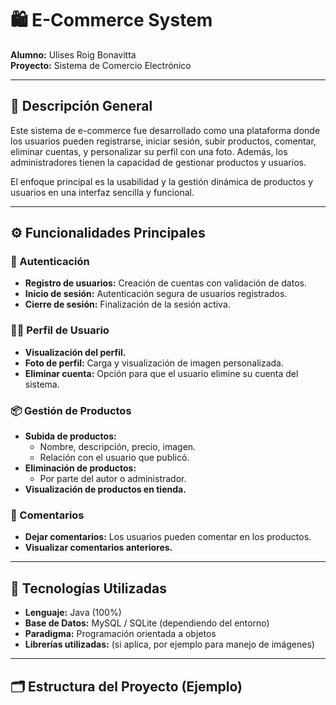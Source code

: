 # 🛍️ E-Commerce System

**Alumno:** Ulises Roig Bonavitta  
**Proyecto:** Sistema de Comercio Electrónico  

---

## 📌 Descripción General

Este sistema de e-commerce fue desarrollado como una plataforma donde los usuarios pueden registrarse, iniciar sesión, subir productos, comentar, eliminar cuentas, y personalizar su perfil con una foto. Además, los administradores tienen la capacidad de gestionar productos y usuarios.  

El enfoque principal es la usabilidad y la gestión dinámica de productos y usuarios en una interfaz sencilla y funcional.

---

## ⚙️ Funcionalidades Principales

### 🔐 Autenticación

- **Registro de usuarios:** Creación de cuentas con validación de datos.
- **Inicio de sesión:** Autenticación segura de usuarios registrados.
- **Cierre de sesión:** Finalización de la sesión activa.

### 🧑‍💻 Perfil de Usuario

- **Visualización del perfil.**
- **Foto de perfil:** Carga y visualización de imagen personalizada.
- **Eliminar cuenta:** Opción para que el usuario elimine su cuenta del sistema.

### 📦 Gestión de Productos

- **Subida de productos:** 
  - Nombre, descripción, precio, imagen.
  - Relación con el usuario que publicó.
- **Eliminación de productos:** 
  - Por parte del autor o administrador.
- **Visualización de productos en tienda.**

### 💬 Comentarios

- **Dejar comentarios:** Los usuarios pueden comentar en los productos.
- **Visualizar comentarios anteriores.**

---

## 🧱 Tecnologías Utilizadas

- **Lenguaje:** Java (100%)
- **Base de Datos:** MySQL / SQLite (dependiendo del entorno)
- **Paradigma:** Programación orientada a objetos
- **Librerías utilizadas:** (si aplica, por ejemplo para manejo de imágenes)

---

## 🗂️ Estructura del Proyecto (Ejemplo)

